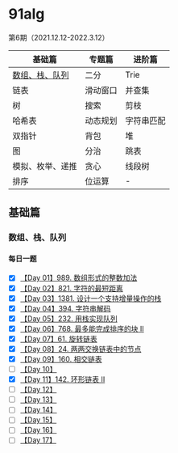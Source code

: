 # 91alg
第6期（2021.12.12-2022.3.12）

|基础篇|专题篇|进阶篇|
|------|-----|------|
|[数组、栈、队列](https://github.com/ZhangNN2018/91alg#%E6%95%B0%E7%BB%84%E6%A0%88%E9%98%9F%E5%88%97)  |二分     |Trie|
|链表           |滑动窗口 |并查集|
|树             |搜索    |剪枝|
|哈希表         |动态规划 |字符串匹配|
|双指针         |背包     |堆|
|图             |分治    |跳表|
|模拟、枚举、递推 |贪心     |线段树|
|排序            |位运算  |-|

## 基础篇
### 数组、栈、队列
#### 每日一题
- [x] [【Day 01】989. 数组形式的整数加法](https://github.com/ZhangNN2018/91alg/blob/main/Basic/array_stack_queue/%E3%80%90Day%201%E3%80%91989.%20%E6%95%B0%E7%BB%84%E5%BD%A2%E5%BC%8F%E7%9A%84%E6%95%B4%E6%95%B0%E5%8A%A0%E6%B3%95.md)   
- [x] [【Day 02】821. 字符的最短距离](https://github.com/ZhangNN2018/91alg/blob/main/Basic/array_stack_queue/%E3%80%90Day%202%E3%80%91821.%20%E5%AD%97%E7%AC%A6%E7%9A%84%E6%9C%80%E7%9F%AD%E8%B7%9D%E7%A6%BB.md)
- [x] [【Day 03】1381. 设计一个支持增量操作的栈](https://github.com/ZhangNN2018/91alg/blob/main/Basic/array_stack_queue/%E3%80%90Day%203%E3%80%911381.%20%E8%AE%BE%E8%AE%A1%E4%B8%80%E4%B8%AA%E6%94%AF%E6%8C%81%E5%A2%9E%E9%87%8F%E6%93%8D%E4%BD%9C%E7%9A%84%E6%A0%88.md)
- [x] [【Day 04】394. 字符串解码](https://github.com/ZhangNN2018/91alg/blob/main/Basic/array_stack_queue/%E3%80%90Day%204%E3%80%91394.%20%E5%AD%97%E7%AC%A6%E4%B8%B2%E8%A7%A3%E7%A0%81.md)
- [x] [【Day 05】232. 用栈实现队列](https://github.com/ZhangNN2018/91alg/blob/main/Basic/array_stack_queue/%E3%80%90Day%205%E3%80%91232.%20%E7%94%A8%E6%A0%88%E5%AE%9E%E7%8E%B0%E9%98%9F%E5%88%97.md#%E9%A2%98%E7%9B%AE%E6%8F%8F%E8%BF%B0)
- [x] [【Day 06】768. 最多能完成排序的块 II](https://github.com/ZhangNN2018/91alg/blob/main/Basic/array_stack_queue/%E3%80%90Day%206%E3%80%91768.%20%E6%9C%80%E5%A4%9A%E8%83%BD%E5%AE%8C%E6%88%90%E6%8E%92%E5%BA%8F%E7%9A%84%E5%9D%97%20II.md)
- [x] [【Day 07】61. 旋转链表](https://github.com/ZhangNN2018/91alg/blob/main/Basic/array_stack_queue/%E3%80%90Day%207%E3%80%9161.%20%E6%97%8B%E8%BD%AC%E9%93%BE%E8%A1%A8.md)
- [x] [【Day 08】24. 两两交换链表中的节点](https://github.com/ZhangNN2018/91alg/blob/main/Basic/array_stack_queue/%E3%80%90Day%208%E3%80%9124.%20%E4%B8%A4%E4%B8%A4%E4%BA%A4%E6%8D%A2%E9%93%BE%E8%A1%A8%E4%B8%AD%E7%9A%84%E8%8A%82%E7%82%B9.md)
- [x] [【Day 09】160. 相交链表](https://github.com/ZhangNN2018/91alg/blob/main/Basic/array_stack_queue/%E3%80%90Day%2010%E3%80%91160.%20%E7%9B%B8%E4%BA%A4%E9%93%BE%E8%A1%A8.md)
- [ ] [【Day 10】]()
- [x] [【Day 11】142. 环形链表 II](https://github.com/ZhangNN2018/91alg/blob/main/Basic/array_stack_queue/%E3%80%90Day%2011%E3%80%91142.%20%E7%8E%AF%E5%BD%A2%E9%93%BE%E8%A1%A8%20II.md)
- [ ] [【Day 12】]()
- [ ] [【Day 13】]()
- [ ] [【Day 14】]()
- [ ] [【Day 15】]()
- [ ] [【Day 16】]()
- [ ] [【Day 17】]()
